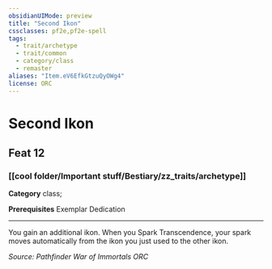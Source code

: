 ```yaml
---
obsidianUIMode: preview
title: "Second Ikon"
cssclasses: pf2e,pf2e-spell
tags:
  - trait/archetype
  - trait/common
  - category/class
  - remaster
aliases: "Item.eV6EfkGtzuQyOWg4"
license: ORC
---
```

# Second Ikon
## Feat 12
### [[cool folder/Important stuff/Bestiary/zz_traits/archetype]]

**Category** class; 



**Prerequisites** Exemplar Dedication
* * *
You gain an additional ikon. When you Spark Transcendence, your spark moves automatically from the ikon you just used to the other ikon.

*Source: Pathfinder War of Immortals*
*ORC*